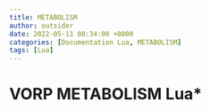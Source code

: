 ```yaml
---
title: METABOLISM
author: outsider
date: 2022-05-11 00:34:00 +0800
categories: [Documentation Lua, METABOLISM]
tags: [Lua] 
---
```




# VORP METABOLISM Lua*